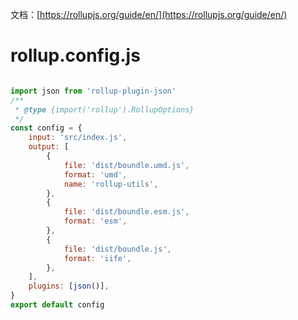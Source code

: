 文档：[https://rollupjs.org/guide/en/](https://rollupjs.org/guide/en/)
# rollup.config.js
```javascript

import json from 'rollup-plugin-json'
/**
 * @type {import('rollup').RollupOptions}
 */
const config = {
	input: 'src/index.js',
	output: [
		{
			file: 'dist/boundle.umd.js',
			format: 'umd',
			name: 'rollup-utils',
		},
		{
			file: 'dist/boundle.esm.js',
			format: 'esm',
		},
		{
			file: 'dist/boundle.js',
			format: 'iife',
		},
	],
	plugins: [json()],
}
export default config

```
